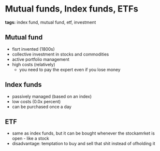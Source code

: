 # Mutual funds, Index funds, ETFs
**tags:** index fund, mutual fund, etf, investment

## Mutual fund
- fisrt invented (1800s)
- collective investment in stocks and commodities
- active portfolio management
- high costs (relatively)
	-	you need to pay the expert even if you lose money

## Index funds
- passively managed (based on an index)
- low costs (0.0x percent)
- can be purchased once a day

## ETF
- same as index funds, but it can be bought whenever the stockamrket is open - like a stock
- disadvantage: temptation to buy and sell that shit instead of ofholding it


